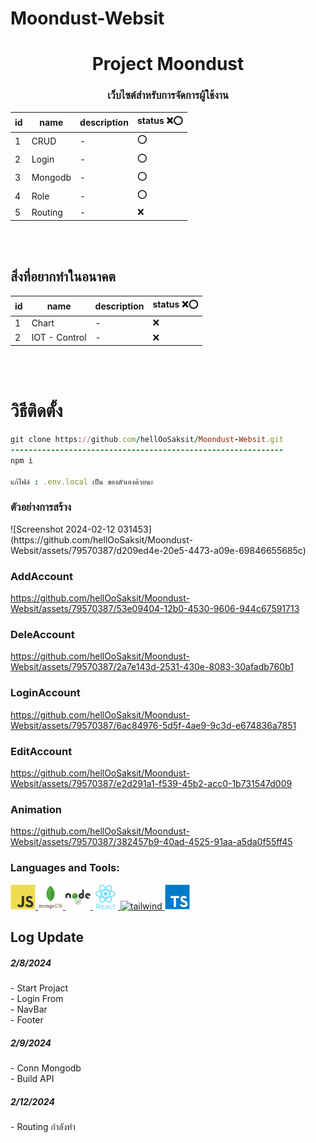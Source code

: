 ﻿# Moondust-Websit
<h1 align="center">Project Moondust</h1>
<h3 align="center">เว็บไซต์สำหรับการจัดการผู้ใช้งาน</h3></p>

| id | name | description | status ❌⭕️ |            
|----|------|-------|----------|
| 1  | CRUD | - | ⭕️ |
| 2  | Login | - | ⭕️ |
| 3  | Mongodb | - | ⭕️ |
| 4  | Role | - | ⭕️ |
| 5  | Routing | - | ❌ |
<br><br>
<h2>สิ่งที่อยากทำในอนาคต</h2>


| id | name | description | status ❌⭕️ |
|----|------|-------|----------|
| 1  | Chart  | - | ❌ |
| 2  | IOT - Control | - | ❌ |

<br><br>
<h1>วิธีติดตั้ง</h1>



```ruby
git clone https://github.com/hellOoSaksit/Moondust-Websit.git
-------------------------------------------------------------
npm i

แก้ไฟล์ : .env.local เป็น ของตัวเองด้วยนะ

```

<h3>ตัวอย่างการสร้าง</h3>
![Screenshot 2024-02-12 031453](https://github.com/hellOoSaksit/Moondust-Websit/assets/79570387/d209ed4e-20e5-4473-a09e-69846655685c)

<h3>AddAccount</h3>

https://github.com/hellOoSaksit/Moondust-Websit/assets/79570387/53e09404-12b0-4530-9606-944c67591713

<h3>DeleAccount</h3>

https://github.com/hellOoSaksit/Moondust-Websit/assets/79570387/2a7e143d-2531-430e-8083-30afadb760b1

<h3>LoginAccount</h3>

https://github.com/hellOoSaksit/Moondust-Websit/assets/79570387/6ac84976-5d5f-4ae9-9c3d-e674836a7851

<h3>EditAccount</h3>

https://github.com/hellOoSaksit/Moondust-Websit/assets/79570387/e2d291a1-f539-45b2-acc0-1b731547d009

<h3>Animation</h3>

https://github.com/hellOoSaksit/Moondust-Websit/assets/79570387/382457b9-40ad-4525-91aa-a5da0f55ff45


<h3 align="left">Languages and Tools:</h3>
<p align="left"> 
<a href="https://developer.mozilla.org/en-US/docs/Web/JavaScript" target="_blank" rel="noreferrer"> <img src="https://raw.githubusercontent.com/devicons/devicon/master/icons/javascript/javascript-original.svg" alt="javascript" width="40" height="40"/> </a> 
<a href="https://www.mongodb.com/" target="_blank" rel="noreferrer"> <img src="https://raw.githubusercontent.com/devicons/devicon/master/icons/mongodb/mongodb-original-wordmark.svg" alt="mongodb" width="40" height="40"/> </a> 
<a href="https://nodejs.org" target="_blank" rel="noreferrer"> <img src="https://raw.githubusercontent.com/devicons/devicon/master/icons/nodejs/nodejs-original-wordmark.svg" alt="nodejs" width="40" height="40"/> </a> 
<a href="https://reactjs.org/" target="_blank" rel="noreferrer"> <img src="https://raw.githubusercontent.com/devicons/devicon/master/icons/react/react-original-wordmark.svg" alt="react" width="40" height="40"/> </a> 
<a href="https://tailwindcss.com/" target="_blank" rel="noreferrer"> <img src="https://www.vectorlogo.zone/logos/tailwindcss/tailwindcss-icon.svg" alt="tailwind" width="40" height="40"/> </a> 
<a href="https://www.typescriptlang.org/" target="_blank" rel="noreferrer"> <img src="https://raw.githubusercontent.com/devicons/devicon/master/icons/typescript/typescript-original.svg" alt="typescript" width="40" height="40"/> </a> </p>

<h2 align="left">Log Update</h3>
<p align="left">
  <h5>2/8/2024</h5>
  <a> - Start Projact</a>
  <br>
    <a> - Login From </a>
  <br>
    <a> - NavBar </a>
  <br>
    <a> - Footer </a>
  <br>
  <h5>2/9/2024</h5>
    <a> - Conn Mongodb </a><br>
    <a> - Build API </a><br>
  <h5>2/12/2024</h5>
    <a> - Routing กำลังทำ </a><br>
</p>
